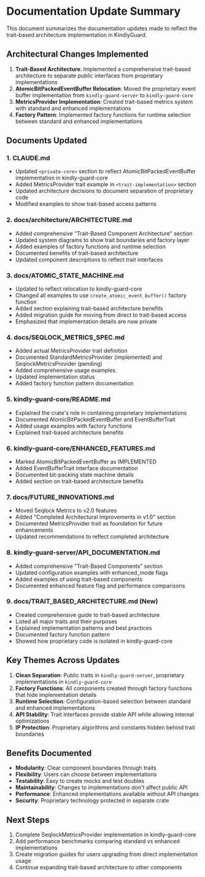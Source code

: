 # Documentation Update Summary

This document summarizes the documentation updates made to reflect the trait-based architecture implementation in KindlyGuard.

## Architectural Changes Implemented

1. **Trait-Based Architecture**: Implemented a comprehensive trait-based architecture to separate public interfaces from proprietary implementations
2. **AtomicBitPackedEventBuffer Relocation**: Moved the proprietary event buffer implementation from `kindly-guard-server` to `kindly-guard-core`
3. **MetricsProvider Implementation**: Created trait-based metrics system with standard and enhanced implementations
4. **Factory Pattern**: Implemented factory functions for runtime selection between standard and enhanced implementations

## Documents Updated

### 1. CLAUDE.md
- Updated `<private-core>` section to reflect AtomicBitPackedEventBuffer implementation in kindly-guard-core
- Added MetricsProvider trait example in `<trait-implementation>` section
- Updated architecture decisions to document separation of proprietary code
- Modified examples to show trait-based access patterns

### 2. docs/architecture/ARCHITECTURE.md
- Added comprehensive "Trait-Based Component Architecture" section
- Updated system diagrams to show trait boundaries and factory layer
- Added examples of factory functions and runtime selection
- Documented benefits of trait-based architecture
- Updated component descriptions to reflect trait interfaces

### 3. docs/ATOMIC_STATE_MACHINE.md
- Updated to reflect relocation to kindly-guard-core
- Changed all examples to use `create_atomic_event_buffer()` factory function
- Added section explaining trait-based architecture benefits
- Added migration guide for moving from direct to trait-based access
- Emphasized that implementation details are now private

### 4. docs/SEQLOCK_METRICS_SPEC.md
- Added actual MetricsProvider trait definition
- Documented StandardMetricsProvider (implemented) and SeqlockMetricsProvider (pending)
- Added comprehensive usage examples
- Updated implementation status
- Added factory function pattern documentation

### 5. kindly-guard-core/README.md
- Explained the crate's role in containing proprietary implementations
- Documented AtomicBitPackedEventBuffer and EventBufferTrait
- Added usage examples with factory functions
- Explained trait-based architecture benefits

### 6. kindly-guard-core/ENHANCED_FEATURES.md
- Marked AtomicBitPackedEventBuffer as IMPLEMENTED
- Added EventBufferTrait interface documentation
- Documented bit-packing state machine details
- Added section on trait-based architecture benefits

### 7. docs/FUTURE_INNOVATIONS.md
- Moved Seqlock Metrics to v2.0 features
- Added "Completed Architectural Improvements in v1.0" section
- Documented MetricsProvider trait as foundation for future enhancements
- Updated recommendations to reflect completed architecture

### 8. kindly-guard-server/API_DOCUMENTATION.md
- Added comprehensive "Trait-Based Components" section
- Updated configuration examples with enhanced_mode flags
- Added examples of using trait-based components
- Documented enhanced feature flag and performance comparisons

### 9. docs/TRAIT_BASED_ARCHITECTURE.md (New)
- Created comprehensive guide to trait-based architecture
- Listed all major traits and their purposes
- Explained implementation patterns and best practices
- Documented factory function pattern
- Showed how proprietary code is isolated in kindly-guard-core

## Key Themes Across Updates

1. **Clean Separation**: Public traits in `kindly-guard-server`, proprietary implementations in `kindly-guard-core`
2. **Factory Functions**: All components created through factory functions that hide implementation details
3. **Runtime Selection**: Configuration-based selection between standard and enhanced implementations
4. **API Stability**: Trait interfaces provide stable API while allowing internal optimizations
5. **IP Protection**: Proprietary algorithms and constants hidden behind trait boundaries

## Benefits Documented

- **Modularity**: Clear component boundaries through traits
- **Flexibility**: Users can choose between implementations
- **Testability**: Easy to create mocks and test doubles
- **Maintainability**: Changes to implementations don't affect public API
- **Performance**: Enhanced implementations available without API changes
- **Security**: Proprietary technology protected in separate crate

## Next Steps

1. Complete SeqlockMetricsProvider implementation in kindly-guard-core
2. Add performance benchmarks comparing standard vs enhanced implementations
3. Create migration guides for users upgrading from direct implementation usage
4. Continue expanding trait-based architecture to other components